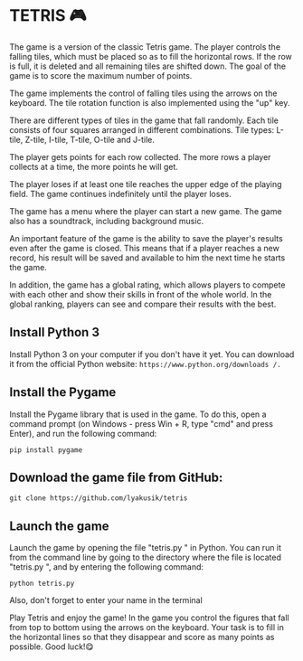 # TETRIS 🎮

The game is a version of the classic Tetris game. The player controls the falling tiles, which must be placed so as to fill the horizontal rows. If the row is full, it is deleted and all remaining tiles are shifted down. The goal of the game is to score the maximum number of points.

The game implements the control of falling tiles using the arrows on the keyboard. The tile rotation function is also implemented using the "up" key.

There are different types of tiles in the game that fall randomly. Each tile consists of four squares arranged in different combinations. Tile types: L-tile, Z-tile, I-tile, T-tile, O-tile and J-tile.

The player gets points for each row collected. The more rows a player collects at a time, the more points he will get.

The player loses if at least one tile reaches the upper edge of the playing field. The game continues indefinitely until the player loses.


The game has a menu where the player can start a new game. The game also has a soundtrack, including background music.

An important feature of the game is the ability to save the player's results even after the game is closed. This means that if a player reaches a new record, his result will be saved and available to him the next time he starts the game.

In addition, the game has a global rating, which allows players to compete with each other and show their skills in front of the whole world. In the global ranking, players can see and compare their results with the best.


## Install Python 3
Install Python 3 on your computer if you don't have it yet. You can download it from the official Python website: 
`https://www.python.org/downloads /.`

## Install the Pygame
Install the Pygame library that is used in the game. To do this, open a command prompt (on Windows - press Win + R, type "cmd" and press Enter), and run the following command:

`pip install pygame`


## Download the game file from GitHub:
`git clone https://github.com/lyakusik/tetris`

## Launch the game
Launch the game by opening the file "tetris.py " in Python. You can run it from the command line by going to the directory where the file is located "tetris.py ", and by entering the following command:

`python tetris.py`

Also, don't forget to enter your name in the terminal

Play Tetris and enjoy the game! In the game you control the figures that fall from top to bottom using the arrows on the keyboard. Your task is to fill in the horizontal lines so that they disappear and score as many points as possible. Good luck!😋